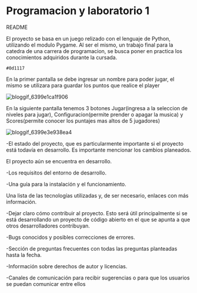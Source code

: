 # Programacion y laboratorio 1

README


El proyecto se basa en un juego relizado con el lenguaje de Python, utilizando el modulo Pygame. Al ser el mismo, un trabajo final para la catedra de una carrera de programacion, se busca poner en practica los conocimientos adquiridos durante la cursada.

`#0d1117`

En la primer pantalla se debe ingresar un nombre para poder jugar, el mismo se utilizara para guardar los puntos que realice el player

![bloggif_6399e1ca1f906](https://user-images.githubusercontent.com/108639518/207627409-94308664-82df-4a46-8c9b-db0d4e30b44f.gif)


En la siguiente pantalla tenemos 3 botones Jugar(ingresa a la seleccion de niveles para jugar), Configuracion(permite prender o apagar la musica) y Scores(permite conocer los puntajes mas altos de 5 jugadores)


![bloggif_6399e3e938ea4](https://user-images.githubusercontent.com/108639518/207629984-2a5cab24-df12-49d4-934a-c1dc378b6c1c.gif)


-El estado del proyecto, que es particularmente importante si el proyecto está todavía en desarrollo. Es importante mencionar los cambios planeados.


El proyecto aún se encuentra en desarrollo. 


-Los requisitos del entorno de desarrollo.



-Una guía para la instalación y el funcionamiento.




Una lista de las tecnologías utilizadas y, de ser necesario, enlaces con más información.

-Dejar claro cómo contribuir al proyecto. Esto será útil principalmente si se está desarrollando un proyecto de código abierto en el que se apunta a que otros desarrolladores contribuyan. 

-Bugs conocidos y posibles correcciones de errores.

-Sección de preguntas frecuentes con todas las preguntas planteadas hasta la fecha.

-Información sobre derechos de autor y licencias.


-Canales de comunicación para recibir sugerencias o para que los usuarios se puedan comunicar entre ellos

